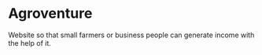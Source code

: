 # Agroventure
Website so that small farmers or business people can generate income with the help of it.
